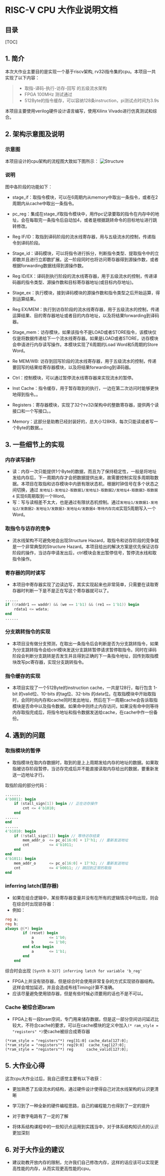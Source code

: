 # RISC-V CPU 大作业说明文档

目录
---

[TOC]

## 1. 简介

本次大作业主要目的是实现一个基于riscv架构, rv32i指令集的cpu。本项目一共实现了以下内容：

> - 取指-译码-执行-访存-回写 的五级流水架构
> - FPGA 100MHz 测试通过
> - 512Byte的指令缓存，可以容纳128条instruction，pi测试点时间为3.9s

本项目主要使用verilog硬件设计语言编写，使用Xilinx Vivado进行仿真测试和综合。

## 2. 架构示意图及说明

### 示意图
本项目设计的cpu架构的流程图大致如下图所示：
![Structure](https://raw.githubusercontent.com/dizhenhuoshan/Arch_2018/master/img/CPU.png)

### 说明
图中各阶段的功能如下：

- stage_if：取指令模块，可以在6周期内从memory中取出一条指令，或者在2周期内从cache中取出一条指令。
- pc_reg：集成在stage_if取指令模块中，用作pc记录要取的指令在内存中的地址，会在每取完一条指令后自动加4，或者是根据跳转命令的目标地址进行跳转修改。

- Reg IF/ID：取指到译码阶段的流水线寄存器，用与五级流水的控制，传递指令到译码阶段。

- Stage_id：译码模块，可以将指令进行拆分，判断指令类型、提取指令中的立即数并且进行立即数扩展。这一阶段同时也将访问寄存器得到源操作数，或者根据forwarding数据线得到源操作数。

- Reg ID/EX：译码到执行阶段的流水线寄存器，用于五级流水的控制，传递译码器的指令类型、源操作数和目标寄存器地址(或目标内存地址)。

- Stage_ex：执行模块，接到译码模块的源操作数和指令类型之后开始运算，得到运算结果。

- Reg EX/MEM：执行到访存阶段的流水线寄存器，用于五级流水的控制，传递运算结果、目的寄存器地址或者目的内存地址，以及将结果forwarding到译码器。

- Stage_mem：访存模块，如果该指令不是LOAD或者STORE指令，该模块仅仅是将数据传递给下一个流水线寄存器。如果是LOAD或者STORE，访存模块会申请进行内存读写操作。本模块实现了6周期的Load Word和5周期的Store Word。

- Re MEM/WB: 访存到回写阶段的流水线寄存器，用于五级流水的控制，传递要回写的结果给寄存器模块，以及将结果forwarding到译码器。

- Ctrl：控制模块，可以通过暂停流水线寄存器来实现流水的暂停。

- Inst Cache：指令缓存，用于暂存取到的执行，一边在第二次访问时能够更快地得到指令。。

- Registers：寄存器模块，实现了32个rv32i架构中的整数寄存器，提供两个读接口和一个写接口。。

- Memory：这部分是助教已经封装好的，总大小128KB，每次只能读或者写一个Byte的数据。。

## 3. 一些细节上的实现

### 内存读写操作

- 读：内存一次只能提供1个Byte的数据，而且为了保持稳定性，一般是将地址发给内存后，下一周期内存才会把数据提供出来，故需要控制实现多周期取数据。本项目在取指和访存模块中内嵌有限状态机，根据时钟信号在多个状态之间切换，通过 `发地址1-发地址2-取数据1/发地址3-取数据2/发地址4-取数据3-取数据4` 实现6周期取到一个Word。
- 写：写与读相差不太大，也是通过有限状态机控制。通过`发地址1/发数据1-发地址2/发数据2-发地址3/发数据3-发地址4/发数据4-等待内存完成`实现5周期写入一个Word。

### 取指令与访存的竞争

- 流水线架构不可避免地会出现Structure Hazard，取指令和访存阶段的竞争就是一个非常典型的Structure Hazard。本项目给出的解决方案是优先保证访存阶段的操作，当访存申请发出后，ctrl模块会发出暂停信号，暂停流水线和取指令操作。

### 寄存器的同时读写

- 本项目中寄存器实现了边读边写，其实实现起来也非常简单，只需要在读取寄存器时判断一下是不是正在写这个寄存器就可以了。
```verilog
......
if ((raddr1 == waddr) && (we == 1'b1) && (re1 == 1'b1)) begin
    rdata1 <= wdata;
end
......
```

### 分支跳转指令的实现
- 本项目没有做分支预测，在取出一条指令后会判断是否为分支跳转指令，如果为分支跳转指令会给ctrl模块发送分支跳转暂停请求暂停取指令。同时在译码阶段会判断分支跳转是否发生并且得到正确的下一条指令地址，回传到取指模块改写pc寄存器，实现分支跳转指令。

### 指令缓存的实现

- 本项目实现了一个512Byte的instruction cache，一共是128行，每行包含 1-bit 的valid位、10-bits 的tag位、32-bits 的data位。在取指模块中开始取指时，会同时向内存和cache同时发出地址，然后在下一周期cache会告诉取指模块是否命中以及指令数据。如果命中则终止内存访问，如果没有命中则等待内存取指完成后，将指令地址和指令数据发送给cache，在cache中作一份备份。

## 4. 遇到的问题

### 取指模块的暂停
- 取指模块在取内存数据时，取到的是上上周期发给内存的地址的数据。如果取指被访存阶段暂停，当访存完成后并不能直接读取内存给出的数据，要重新发送一边地址才行。

取指阶段的部分代码：
```verilog
.......
4'b0011: begin
    if (stall_sign[1]) begin // 正在访存操作
        cnt <= 4'b1010;
    end
......
end
......
4'b1010: begin
    if (!stall_sign[1]) begin // 等待访存结束
        mem_addr_o  <= pc_o[16:0] + 17'h1; // 重新发送地址
        cnt         <= 4'b1011;
    end
end
4'b1011: begin
    mem_addr_o      <= pc_o[16:0] + 17'h2; // 重新发送地址
    cnt             <= 4'b0011; // 跳回到正常的取指
end
```

### inferring latch(锁存器)
- 如果在组合逻辑中，某些寄存器变量并没有在所有的逻辑情况中均出现，则会在综合时出现锁存器：
- 例如：
```verilog
reg a;
reg b;
always @(*) begin
        if (reset) begin
            a       <= 1'b0;
            b       <= 1'b0;
        end else begin
            a       <= 1'b1;
        end
    end
```
综合时会出现
`[Synth 8-327] inferring latch for variable 'b_reg'`

- FPGA上并没有锁存器，但是综合时会使用非常复杂的方式实现锁存器结构。这样会增加延迟，并且会造成布线Timing计算不准确。
- 应该尽量避免使用锁存器，但是有些时候必须要用的话也不是不可以。

### Cache 被综合进bram
- FPGA上有一段bram空间，专门用来储存数据，但是这一部分空间访问延迟比较大，不符合cache的要求，可以在cache模块的定义中加入`(* ram_style = "registers" *)`使cache被综合成寄存器
```
(*ram_style = "registers"*) reg[31:0] cache_data[127:0];
(*ram_style = "registers"*) reg[9:0]  cache_tag[127:0];
(*ram_style = "registers"*) reg      cache_valid[127:0];
```

## 5. 大作业心得

这次cpu大作业过后，我自己感觉主要有以下收获：

- 更加熟悉了五级流水的结构，通过硬件设计使得自己对流水线架构的认识更清晰

- 学习到了一种全新的硬件编程思路，自己的编程能力也得到了一定的提升

- 对于数字电路有了一定的了解

- 将体系结构课程中的一些知识点运用到实践当中，对于体系结构知识点的认识更加深刻

## 6. 对于大作业的建议

- 建议助教开放内存的限制，允许我们自己修改内存，这样的话应该可以实现更高性能的内存，从而实现更高性能的cpu。
